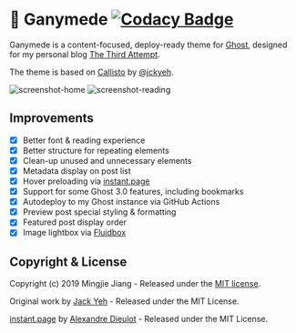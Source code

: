 # 💫 Ganymede [![Codacy Badge](https://api.codacy.com/project/badge/Grade/854794f0c3c54b5c90ca4f08146c0ad0)](https://www.codacy.com/manual/jiang/ganymede?utm_source=github.com&amp;utm_medium=referral&amp;utm_content=itsmingjie/ganymede&amp;utm_campaign=Badge_Grade)

Ganymede is a content-focused, deploy-ready theme for [Ghost](http://github.com/tryghost/ghost/), designed for my personal blog [The Third Attempt](https://blog.mingjie.info).

The theme is based on [Callisto](https://github.com/jckyeh/Callisto-Ghost-Theme) by [@jckyeh](https://github.com/jckyeh/).

![screenshot-home](https://asset.mingjie.info/ganymede.png)
![screenshot-reading](https://asset.mingjie.info/ganymede-2.png)

## Improvements

-   [x] Better font & reading experience
-   [x] Better structure for repeating elements
-   [x] Clean-up unused and unnecessary elements
-   [x] Metadata display on post list
-   [x] Hover preloading via [instant.page](https://instant.page/)
-   [x] Support for some Ghost 3.0 features, including bookmarks
-   [x] Autodeploy to my Ghost instance via GitHub Actions
-   [x] Preview post special styling & formatting
-   [x] Featured post display order
-   [x] Image lightbox via [Fluidbox](https://github.com/terrymun/Fluidbox)

## Copyright & License

Copyright (c) 2019 Mingjie Jiang - Released under the [MIT license](LICENSE).

Original work by [Jack Yeh](https://github.com/jckyeh/) - Released under the MIT License.

[instant.page](https://github.com/instantpage/instant.page/) by [Alexandre Dieulot](https://dieulot.fr/) - Released under the MIT License.
